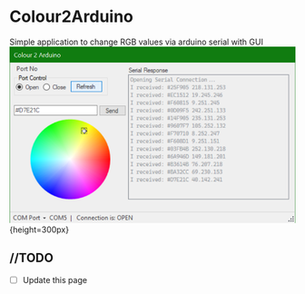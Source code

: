 # Colour2Arduino
Simple application to change RGB values via arduino serial with GUI
![img](img/screenshot.png){height=300px}

## //TODO

- [ ] Update this page